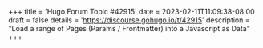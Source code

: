 +++
title = 'Hugo Forum Topic #42915'
date = 2023-02-11T11:09:38-08:00
draft = false
details = 'https://discourse.gohugo.io/t/42915'
description = "Load a range of Pages (Params / Frontmatter) into a Javascript as Data"
+++
